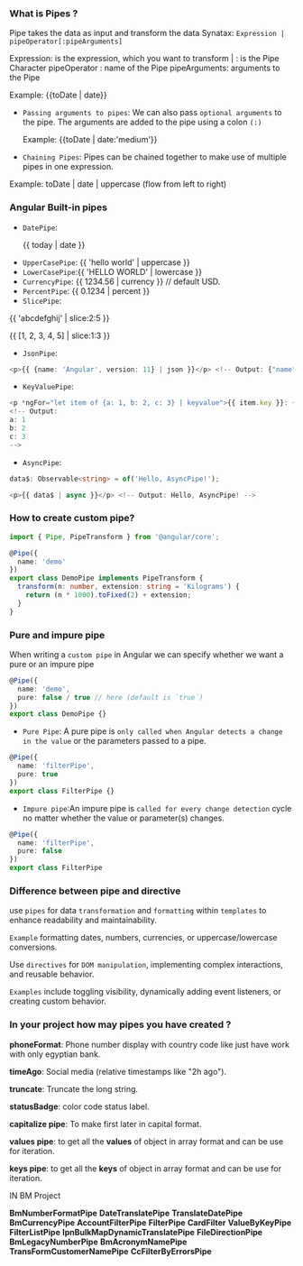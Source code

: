 ### What is Pipes ?

Pipe takes the data as input and transform the data
Synatax:
`Expression | pipeOperator[:pipeArguments]`

Expression: is the expression, which you want to transform
| : is the Pipe Character
pipeOperator : name of the Pipe
pipeArguments: arguments to the Pipe

Example: {{toDate | date}}

- `Passing arguments to pipes`: We can also pass `optional arguments` to the pipe. The arguments are added to the pipe using a colon `(:)`

  Example: {{toDate | date:'medium'}}

- `Chaining Pipes`: Pipes can be chained together to make use of multiple pipes in one expression.

Example: toDate | date | uppercase (flow from left to right)

### Angular Built-in pipes

- `DatePipe`: <p>{{ today | date }}</p>
- `UpperCasePipe`: {{ 'hello world' | uppercase }}
- `LowerCasePipe`:{{ 'HELLO WORLD' | lowercase }}
- `CurrencyPipe`: {{ 1234.56 | currency }} // default USD.
- `PercentPipe`: {{ 0.1234 | percent }}
- `SlicePipe`:
<p>{{ 'abcdefghij' | slice:2:5 }}</p> <!-- Output: cde -->
<p>{{ [1, 2, 3, 4, 5] | slice:1:3 }}</p> <!-- Output: [2, 3] -->

- `JsonPipe`:

```ts
<p>{{ {name: 'Angular', version: 11} | json }}</p> <!-- Output: {"name":"Angular","version":11} -->

```

- `KeyValuePipe`:

```ts
<p *ngFor="let item of {a: 1, b: 2, c: 3} | keyvalue">{{ item.key }}: {{ item.value }}</p>
<!-- Output:
a: 1
b: 2
c: 3
-->

```

- `AsyncPipe`:

```ts
data$: Observable<string> = of('Hello, AsyncPipe!');

<p>{{ data$ | async }}</p> <!-- Output: Hello, AsyncPipe! -->
```

### How to create custom pipe?

```ts
import { Pipe, PipeTransform } from '@angular/core';

@Pipe({
  name: 'demo'
})
export class DemoPipe implements PipeTransform {
  transform(n: number, extension: string = 'Kilograms') {
    return (n * 1000).toFixed(2) + extension;
  }
}
```

### Pure and impure pipe

When writing a `custom pipe` in Angular we can specify whether we want a pure or an impure pipe

```ts
@Pipe({
  name: 'demo',
  pure: false / true // here (default is `true`)
})
export class DemoPipe {}
```

- `Pure Pipe`: A pure pipe is `only called when Angular detects a change in the value` or the parameters passed to a pipe.

```ts
@Pipe({
  name: 'filterPipe',
  pure: true
})
export class FilterPipe {}
```

- `Impure pipe`:An impure pipe is `called for every change detection` cycle no matter whether the value or parameter(s) changes.

```ts
@Pipe({
  name: 'filterPipe',
  pure: false
})
export class FilterPipe
```

### Difference between pipe and directive

use `pipes` for data `transformation` and `formatting` within `templates` to enhance readability and maintainability.

`Example` formatting dates, numbers, currencies, or uppercase/lowercase conversions.

Use `directives` for `DOM manipulation`, implementing complex interactions, and reusable behavior.

`Examples` include toggling visibility, dynamically adding event listeners, or creating custom behavior.

### In your project how may pipes you have created ?

**phoneFormat**: Phone number display with country code like just have work with only egyptian bank.

**timeAgo**: Social media (relative timestamps like "2h ago").

**truncate**: Truncate the long string.

**statusBadge**: color code status label.

**capitalize pipe**: To make first later in capital format.

**values pipe**: to get all the **values** of object in array format and can be use for iteration.

**keys pipe**: to get all the **keys** of object in array format and can be use for iteration.

IN BM Project

**BmNumberFormatPipe**
**DateTranslatePipe**
**TranslateDatePipe**
**BmCurrencyPipe**
**AccountFilterPipe**
**FilterPipe**
**CardFilter**
**ValueByKeyPipe**
**FilterListPipe**
**IpnBulkMapDynamicTranslatePipe**
**FileDirectionPipe**
**BmLegacyNumberPipe**
**BmAcronymNamePipe**
**TransFormCustomerNamePipe**
**CcFilterByErrorsPipe**
